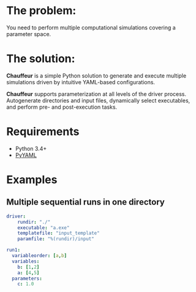 # The problem:
You need to perform multiple computational simulations covering a parameter space.

# The solution:
**Chauffeur** is a simple Python solution to generate and execute multiple simulations driven by intuitive YAML-based configurations.

**Chauffeur** supports parameterization at all levels of the driver process. Autogenerate directories and input files, dynamically select executables, and perform pre- and post-execution tasks.

# Requirements
- Python 3.4+
- [PyYAML](http://pyyaml.org/)

# Examples

## Multiple sequential runs in one directory
```yaml
driver:
    rundir: "./"
    executable: "a.exe"
    templatefile: "input_template"
    paramfile: "%(rundir)/input"

run1:
  variableorder: [a,b]
  variables:
    b: [1,2]
    a: [4,5]
  parameters:
    c: 1.0
```